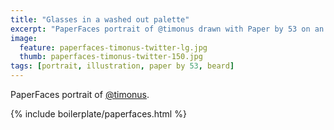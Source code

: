 ```yaml
---
title: "Glasses in a washed out palette"
excerpt: "PaperFaces portrait of @timonus drawn with Paper by 53 on an iPad."
image: 
  feature: paperfaces-timonus-twitter-lg.jpg
  thumb: paperfaces-timonus-twitter-150.jpg
tags: [portrait, illustration, paper by 53, beard]
---
```


PaperFaces portrait of [@timonus](http://twitter.com/timonus).

{% include boilerplate/paperfaces.html %}